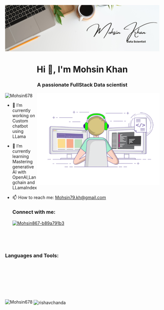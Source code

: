<img src = "/minimalist.png" alt="banner"/>

<h1 align="center">Hi 👋, I'm Mohsin Khan</h1>
<h3 align="center">A passionate FullStack Data scientist</h3>
<img align = "right" alt="coding" width="400" src= "gig1.gif" />



<p align="left"> <img src="https://komarev.com/ghpvc/?username=Mohsin678&label=Profile%20views&color=0e75b6&style=flat" alt="Mohsin678" /> </p>

- 🔭 I’m currently working on Custom chatbot using LLama
- 🌱 I’m currently learning Mastering generative AI with OpenAI,Langchain and LLamaIndex
- 📫 How to reach me: Mohsin79.kh@gmail.com

  <h3 align="left">Connect with me:</h3>
  <p align="left"> 
  <a href="https://linkedin.com/in/Mohsin867-b89a791b3" target="blank"><img align="center" src="https://raw.githubusercontent.com/rahuldkjain/github-profile-readme-generator/master/src/images/icons/Social/linked-in-alt.svg" alt="Mohsin867-b89a791b3" height="30" width="40" /></a>


<br><br><br>

<h3 align="left">Languages and Tools:</h3>


<br><br><br><br><br><br>
<p><img align="left" src="https://github-readme-stats.vercel.app/api/top-langs?username=Mohsin678&show_icons=true&locale=en&layout=compact&theme=tokyonight" alt="Mohsin678" /></p>

<p>&nbsp;<img align="center" src="https://github-readme-stats.vercel.app/api?username=Mohsin678&show_icons=true&locale=en&theme=tokyonight" alt="rishavchanda" /></p>
